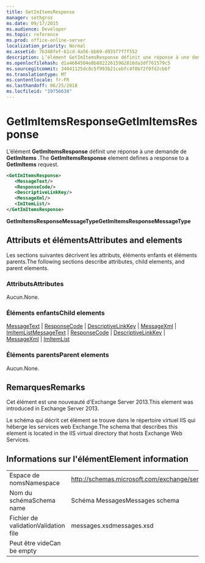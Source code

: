 ```yaml
---
title: GetImItemsResponse
manager: sethgros
ms.date: 09/17/2015
ms.audience: Developer
ms.topic: reference
ms.prod: office-online-server
localization_priority: Normal
ms.assetid: 7b340fef-61cd-4a56-bb69-d935f7f7f552
description: L’élément GetImItemsResponse définit une réponse à une demande de GetImItems.
ms.openlocfilehash: d1a4684504e8b88222615962816da3df761579c5
ms.sourcegitcommit: 34041125dc8c5f993b21cebfc4f8b72f0fd2cb6f
ms.translationtype: MT
ms.contentlocale: fr-FR
ms.lasthandoff: 06/25/2018
ms.locfileid: "19756638"
---
```

# <a name="getimitemsresponse"></a><span data-ttu-id="5d62e-103">GetImItemsResponse</span><span class="sxs-lookup"><span data-stu-id="5d62e-103">GetImItemsResponse</span></span>

<span data-ttu-id="5d62e-104">L’élément **GetImItemsResponse** définit une réponse à une demande de **GetImItems** .</span><span class="sxs-lookup"><span data-stu-id="5d62e-104">The **GetImItemsResponse** element defines a response to a **GetImItems** request.</span></span> 
  
```XML
<GetImItemsResponse>
   <MessageText/>
   <ResponseCode/>
   <DescriptiveLinkKey/>
   <MessageXml/>
   <ImItemList/>
</GetImItemsResponse>
```

 <span data-ttu-id="5d62e-105">**GetImItemsResponseMessageType**</span><span class="sxs-lookup"><span data-stu-id="5d62e-105">**GetImItemsResponseMessageType**</span></span>
## <a name="attributes-and-elements"></a><span data-ttu-id="5d62e-106">Attributs et éléments</span><span class="sxs-lookup"><span data-stu-id="5d62e-106">Attributes and elements</span></span>

<span data-ttu-id="5d62e-107">Les sections suivantes décrivent les attributs, éléments enfants et éléments parents.</span><span class="sxs-lookup"><span data-stu-id="5d62e-107">The following sections describe attributes, child elements, and parent elements.</span></span>
  
### <a name="attributes"></a><span data-ttu-id="5d62e-108">Attributs</span><span class="sxs-lookup"><span data-stu-id="5d62e-108">Attributes</span></span>

<span data-ttu-id="5d62e-109">Aucun.</span><span class="sxs-lookup"><span data-stu-id="5d62e-109">None.</span></span>
  
### <a name="child-elements"></a><span data-ttu-id="5d62e-110">Éléments enfants</span><span class="sxs-lookup"><span data-stu-id="5d62e-110">Child elements</span></span>

<span data-ttu-id="5d62e-111">[MessageText](messagetext.md) | [ResponseCode](responsecode.md) | [DescriptiveLinkKey](descriptivelinkkey.md) | [MessageXml](messagexml.md) | [ImItemList](imitemlist.md)</span><span class="sxs-lookup"><span data-stu-id="5d62e-111">[MessageText](messagetext.md) | [ResponseCode](responsecode.md) | [DescriptiveLinkKey](descriptivelinkkey.md) | [MessageXml](messagexml.md) | [ImItemList](imitemlist.md)</span></span>
  
### <a name="parent-elements"></a><span data-ttu-id="5d62e-112">Éléments parents</span><span class="sxs-lookup"><span data-stu-id="5d62e-112">Parent elements</span></span>

<span data-ttu-id="5d62e-113">Aucun.</span><span class="sxs-lookup"><span data-stu-id="5d62e-113">None.</span></span>
  
## <a name="remarks"></a><span data-ttu-id="5d62e-114">Remarques</span><span class="sxs-lookup"><span data-stu-id="5d62e-114">Remarks</span></span>

<span data-ttu-id="5d62e-115">Cet élément est une nouveauté d'Exchange Server 2013.</span><span class="sxs-lookup"><span data-stu-id="5d62e-115">This element was introduced in Exchange Server 2013.</span></span>
  
<span data-ttu-id="5d62e-116">Le schéma qui décrit cet élément se trouve dans le répertoire virtuel IIS qui héberge les services web Exchange.</span><span class="sxs-lookup"><span data-stu-id="5d62e-116">The schema that describes this element is located in the IIS virtual directory that hosts Exchange Web Services.</span></span>
  
## <a name="element-information"></a><span data-ttu-id="5d62e-117">Informations sur l'élément</span><span class="sxs-lookup"><span data-stu-id="5d62e-117">Element information</span></span>

|||
|:-----|:-----|
|<span data-ttu-id="5d62e-118">Espace de noms</span><span class="sxs-lookup"><span data-stu-id="5d62e-118">Namespace</span></span>  <br/> |http://schemas.microsoft.com/exchange/services/2006/messages  <br/> |
|<span data-ttu-id="5d62e-119">Nom du schéma</span><span class="sxs-lookup"><span data-stu-id="5d62e-119">Schema name</span></span>  <br/> |<span data-ttu-id="5d62e-120">Schéma Messages</span><span class="sxs-lookup"><span data-stu-id="5d62e-120">Messages schema</span></span>  <br/> |
|<span data-ttu-id="5d62e-121">Fichier de validation</span><span class="sxs-lookup"><span data-stu-id="5d62e-121">Validation file</span></span>  <br/> |<span data-ttu-id="5d62e-122">messages.xsd</span><span class="sxs-lookup"><span data-stu-id="5d62e-122">messages.xsd</span></span>  <br/> |
|<span data-ttu-id="5d62e-123">Peut être vide</span><span class="sxs-lookup"><span data-stu-id="5d62e-123">Can be empty</span></span>  <br/> ||
   


